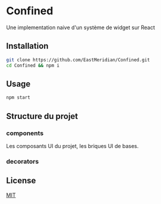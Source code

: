 # Confined
Une implementation naive d'un système de widget sur React

## Installation

```bash
git clone https://github.com/EastMeridian/Confined.git
cd Confined && npm i 
```

## Usage

```bash
npm start
```

## Structure du projet

### components
Les composants UI du projet, les briques UI de bases.
### decorators


## License
[MIT](https://choosealicense.com/licenses/mit/)
